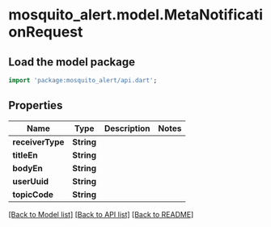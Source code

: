 # mosquito_alert.model.MetaNotificationRequest

## Load the model package
```dart
import 'package:mosquito_alert/api.dart';
```

## Properties
Name | Type | Description | Notes
------------ | ------------- | ------------- | -------------
**receiverType** | **String** |  | 
**titleEn** | **String** |  | 
**bodyEn** | **String** |  | 
**userUuid** | **String** |  | 
**topicCode** | **String** |  | 

[[Back to Model list]](../README.md#documentation-for-models) [[Back to API list]](../README.md#documentation-for-api-endpoints) [[Back to README]](../README.md)


